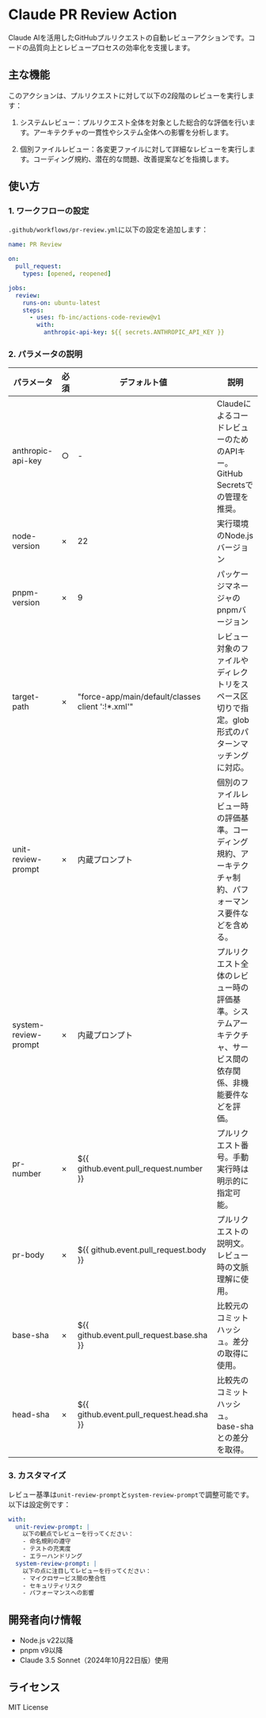 # Claude PR Review Action

Claude AIを活用したGitHubプルリクエストの自動レビューアクションです。コードの品質向上とレビュープロセスの効率化を支援します。

## 主な機能

このアクションは、プルリクエストに対して以下の2段階のレビューを実行します：

1. システムレビュー：プルリクエスト全体を対象とした総合的な評価を行います。アーキテクチャの一貫性やシステム全体への影響を分析します。

2. 個別ファイルレビュー：各変更ファイルに対して詳細なレビューを実行します。コーディング規約、潜在的な問題、改善提案などを指摘します。

## 使い方

### 1. ワークフローの設定

`.github/workflows/pr-review.yml`に以下の設定を追加します：

```yaml
name: PR Review

on:
  pull_request:
    types: [opened, reopened]

jobs:
  review:
    runs-on: ubuntu-latest
    steps:
      - uses: fb-inc/actions-code-review@v1
        with:
          anthropic-api-key: ${{ secrets.ANTHROPIC_API_KEY }}
```

### 2. パラメータの説明

| パラメータ           | 必須 | デフォルト値                                       | 説明                                                                                                           |
| -------------------- | ---- | -------------------------------------------------- | -------------------------------------------------------------------------------------------------------------- |
| anthropic-api-key    | ○    | -                                                  | ClaudeによるコードレビューのためのAPIキー。GitHub Secretsでの管理を推奨。                                      |
| node-version         | ×    | 22                                                 | 実行環境のNode.jsバージョン                                                                                    |
| pnpm-version         | ×    | 9                                                  | パッケージマネージャのpnpmバージョン                                                                           |
| target-path          | ×    | "force-app/main/default/classes client ':!\*.xml'" | レビュー対象のファイルやディレクトリをスペース区切りで指定。glob形式のパターンマッチングに対応。               |
| unit-review-prompt   | ×    | 内蔵プロンプト                                     | 個別のファイルレビュー時の評価基準。コーディング規約、アーキテクチャ制約、パフォーマンス要件などを含める。     |
| system-review-prompt | ×    | 内蔵プロンプト                                     | プルリクエスト全体のレビュー時の評価基準。システムアーキテクチャ、サービス間の依存関係、非機能要件などを評価。 |
| pr-number            | ×    | ${{ github.event.pull_request.number }}            | プルリクエスト番号。手動実行時は明示的に指定可能。                                                             |
| pr-body              | ×    | ${{ github.event.pull_request.body }}              | プルリクエストの説明文。レビュー時の文脈理解に使用。                                                           |
| base-sha             | ×    | ${{ github.event.pull_request.base.sha }}          | 比較元のコミットハッシュ。差分の取得に使用。                                                                   |
| head-sha             | ×    | ${{ github.event.pull_request.head.sha }}          | 比較先のコミットハッシュ。base-shaとの差分を取得。                                                             |

### 3. カスタマイズ

レビュー基準は`unit-review-prompt`と`system-review-prompt`で調整可能です。以下は設定例です：

```yaml
with:
  unit-review-prompt: |
    以下の観点でレビューを行ってください：
    - 命名規則の遵守
    - テストの充実度
    - エラーハンドリング
  system-review-prompt: |
    以下の点に注目してレビューを行ってください：
    - マイクロサービス間の整合性
    - セキュリティリスク
    - パフォーマンスへの影響
```

## 開発者向け情報

- Node.js v22以降
- pnpm v9以降
- Claude 3.5 Sonnet（2024年10月22日版）使用

## ライセンス

MIT License
